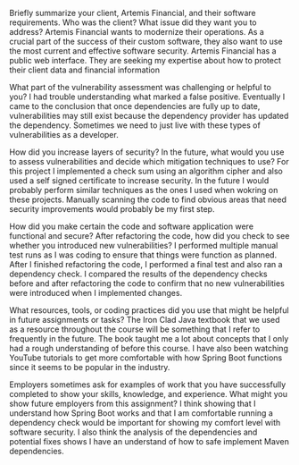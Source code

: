 
Briefly summarize your client, Artemis Financial, and their software requirements. Who was the client? What issue did they want you to address?
    Artemis Financial wants to modernize their operations. As a crucial part of the success of their custom software, they also want to use the most current and effective software security. Artemis Financial has a public web interface. They are seeking my expertise about how to protect their client data and financial information
    
    
What part of the vulnerability assessment was challenging or helpful to you?
    I had trouble understanding what marked a false positive. Eventually I came to the conclusion that once dependencies are fully up to date, vulnerabilities may still exist because the dependency provider has updated the dependency. Sometimes we need to just live with these types of vulnerabilities as a developer.
    
How did you increase layers of security? In the future, what would you use to assess vulnerabilities and decide which mitigation techniques to use?
    For this project I implemented a check sum using an algorithm cipher and also used a self signed certificate to increase security. In the future I would probably perform similar techniques as the ones I used when wokring on these projects. Manually scanning the code to find obvious areas that need security improvements would probably be my first step.
    
    
How did you make certain the code and software application were functional and secure? After refactoring the code, how did you check to see whether you introduced new vulnerabilities?
    I performed multiple manual test runs as I was coding to ensure that things were function as planned. After I finished refactoring the code, I performed a final test and also ran a dependency check. I compared the results of the dependency checks before and after refactoring the code to confirm that no new vulnerabilities were introduced when I implemented changes. 
    
What resources, tools, or coding practices did you use that might be helpful in future assignments or tasks?
    The Iron Clad Java textbook that we used as a resource throughout the course will be something that I refer to frequently in the future. The book taught me a lot about concepts that I only had a rough understanding of before this course. I have also been watching YouTube tutorials to get more comfortable with how Spring Boot functions since it seems to be popular in the industry. 
    
Employers sometimes ask for examples of work that you have successfully completed to show your skills, knowledge, and experience. What might you show future employers from this assignment?
    I think showing that I understand how Spring Boot works and that I am comfortable running a dependency check would be important for showing my comfort level with software security. I also think the analysis of the dependencies and potential fixes shows I have an understand of how to safe implement Maven dependencies.
